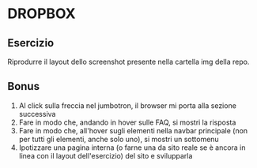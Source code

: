 # DROPBOX 

## Esercizio 
Riprodurre il layout dello screenshot presente nella cartella img della repo.

## Bonus 
1. Al click sulla freccia nel jumbotron, il browser mi porta alla sezione successiva
2. Fare in modo che, andando in hover sulle FAQ, si mostri la risposta
3. Fare in modo che, all'hover sugli elementi nella navbar principale (non per tutti gli elementi, anche solo uno), si mostri un sottomenu
4. Ipotizzare una pagina interna (o farne una da sito reale se è ancora in linea con il layout dell'esercizio) del sito e svilupparla
